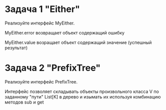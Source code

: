 # Задача 1 "Either"
Реализуйте интерфейс MyEither.

MyEither.error возвращает объект содержащий ошибку

MyEither.value возращает объект содержащий значение (успешный результат)


# Задача 2 "PrefixTree"

Реализуйте интерфейс PrefixTree.

Интерфейс позволяет складывать объекты произвольного
класса V по заданному "пути" List[K] в дерево
и изымать их используя комбинацию методов sub и get
